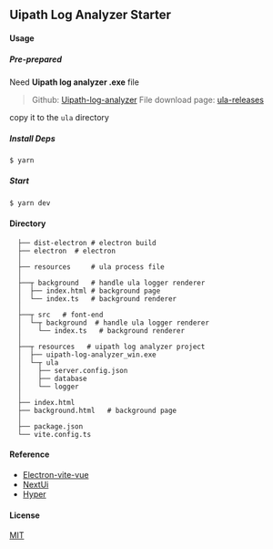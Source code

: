 ## Uipath Log Analyzer Starter

#### Usage

##### Pre-prepared

Need **Uipath log analyzer .exe** file

> Github: [Uipath-log-analyzer](https://github.com/HinokiSu/uipath-log-analyzer)
> File download page: [ula-releases](https://github.com/HinokiSu/uipath-log-analyzer/releases)

copy it to the `ula` directory

##### Install Deps

```bash
$ yarn
```

##### Start

```bash
$ yarn dev
```

#### Directory

```
  ├── dist-electron # electron build
  ├── electron  # electron
  │
  ├── resources     # ula process file
  │
  ├──┬ background   # handle ula logger renderer
  │  ├── index.html # background page
  │  └── index.ts   # background renderer
  │
  ├──┬ src   # font-end
  │  └─┬ background  # handle ula logger renderer
  │    └── index.ts   # background renderer
  │
  ├──┬ resources   # uipath log analyzer project
  │  ├── uipath-log-analyzer_win.exe
  │  └─┬ ula
  │    ├── server.config.json
  │    ├── database
  │    └── logger
  │
  ├── index.html
  ├── background.html   # background page
  │
  ├── package.json
  └── vite.config.ts
```

#### Reference

- [Electron-vite-vue](https://github.com/electron-vite/electron-vite-vue)
- [NextUi](https://nextui.org/)
- [Hyper](https://github.com/vercel/hyper)

#### License

[MIT](https://github.com/HinokiSu/ula-starter/blob/main/LICENSE)
